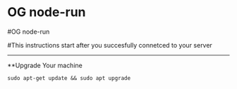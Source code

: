 # OG node-run
#OG node-run

#This instructions start after you succesfully connetced to your server 

***
**Upgrade Your machine
```
sudo apt-get update && sudo apt upgrade
```
